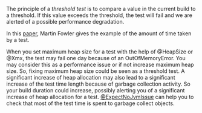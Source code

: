 The principle of a *threshold test* is to compare a value in the current build to a threshold. If this value exceeds the threshold, the test will fail and we are alerted of a possible performance degradation.<br>

In this [paper](https://martinfowler.com/bliki/ThresholdTest.html), Martin Fowler gives the example of the amount of time taken by a test.<br> 

When you set maximum heap size for a test with the help of @HeapSize or @Xmx, the test may fail one day because of an OutOfMemoryError. You may consider this as a performance issue or if not increase maximum heap size. So, fixing maximum heap size could be seen as a threshold test. A significant increase of heap allocation may also lead to a significant increase of the test time length because of garbage collection activity. So your build duration could increase, possibly alerting you of a significant increase of heap allocation for a test. [@ExpectNoJvmIssue](https://github.com/quick-perf/doc/wiki/JVM-annotations#ExpectNoJvmIssue) can help you to check that most of the test time is spent to garbage collect objects.